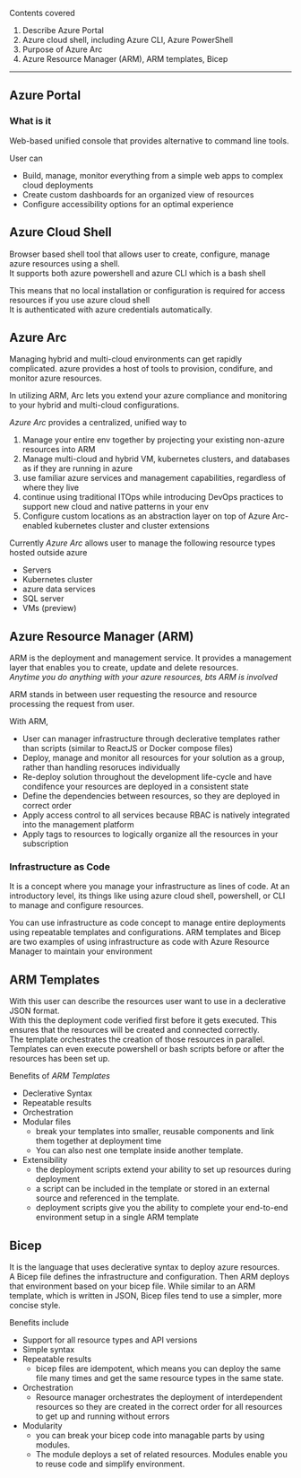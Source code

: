 Contents covered
1. Describe Azure Portal
2. Azure cloud shell, including Azure CLI, Azure PowerShell
3. Purpose of Azure Arc
4. Azure Resource Manager (ARM), ARM templates, Bicep

---

## Azure Portal

### What is it
Web-based unified console that provides alternative to command line tools.

User can
- Build, manage, monitor everything from a simple web apps to complex cloud deployments
- Create custom dashboards for an organized view of resources
- Configure accessibility options for an optimal experience


## Azure Cloud Shell
Browser based shell tool that allows user to create, configure, manage azure resources using a shell.<br>
It supports both azure powershell and azure CLI which is a bash shell

This means that no local installation or configuration is required for access resources if you use azure cloud shell<br>
It is authenticated with azure credentials automatically.




## Azure Arc
Managing hybrid and multi-cloud environments can get rapidly complicated. azure provides a host of tools to provision, condifure, and monitor azure resources. 

In utilizing ARM, Arc lets you extend your azure compliance and monitoring to your hybrid and multi-cloud configurations.<br>

_Azure Arc_ provides a centralized, unified way to
1. Manage your entire env together by projecting your existing non-azure resources into ARM
2. Manage multi-cloud and hybrid VM, kubernetes clusters, and databases as if they are running in azure
3. use familiar azure services and management capabilities, regardless of where they live
4. continue using traditional ITOps while introducing DevOps practices to support new cloud and native patterns in your env
5. Configure custom locations as an abstraction layer on top of Azure Arc-enabled kubernetes cluster and cluster extensions


Currently _Azure Arc_ allows user to manage the following resource types hosted outside azure
- Servers
- Kubernetes cluster
- azure data services
- SQL server
- VMs (preview)


## Azure Resource Manager (ARM)
ARM is the deployment and management service. It provides a management layer that enables you to create, update and delete resources.<br>
_Anytime you do anything with your azure resources, bts ARM is involved_

ARM stands in between user requesting the resource and resource processing the request from user.

With ARM,
- User can manager infrastructure through declerative templates rather than scripts (similar to ReactJS or Docker compose files)
- Deploy, manage and monitor all resources for your solution as a group, rather than handling resoruces individually
- Re-deploy solution throughout the development life-cycle and have condifence your resources are deployed in a consistent state
- Define the dependencies between resources, so they are deployed in correct order
- Apply access control to all services because RBAC is natively integrated into the management platform
- Apply tags to resources to logically organize all the resources in your subscription


### Infrastructure as Code
It is a concept where you manage your infrastructure as lines of code. At an introductory level, its things like using azure cloud shell, powershell, or CLI to manage and configure resources.

You can use infrastructure as code concept to manage entire deployments using repeatable templates and configurations. ARM templates and Bicep are two examples of using infrastructure as code with Azure Resource Manager to maintain your environment


## ARM Templates
With this user can describe the resources user want to use in a declerative JSON format.<br>
With this the deployment code verified first before it gets executed. This ensures that the resources will be created and connected correctly.<br>
The template orchestrates the creation of those resources in parallel. Templates can even execute powershell or bash scripts before or after the resources has been set up.


Benefits of _ARM Templates_
- Declerative Syntax
- Repeatable results
- Orchestration
- Modular files
    - break your templates into smaller, reusable components and link them together at deployment time
    - You can also nest one template inside another template.
- Extensibility
    - the deployment scripts extend your ability to set up resources during deployment
    - a script can be included in the template or stored in an external source and referenced in the template.
    - deployment scripts give you the ability to complete your end-to-end environment setup in a single ARM template


## Bicep
It is the language that uses declerative syntax to deploy azure resources.<br>
A Bicep file defines the infrastructure and configuration. Then ARM deploys that environment based on your bicep file. While similar to an ARM template, which is written in JSON, Bicep files tend to use a simpler, more concise style.

Benefits include
- Support for all resource types and API versions
- Simple syntax
- Repeatable results
    - bicep files are idempotent, which means you can deploy the same file many times and get the same resource types in the same state.
- Orchestration
    - Resource manager orchestrates the deployment of interdependent resources so they are created in the correct order for all resources to get up and running without errors
- Modularity
    - you can break your bicep code into managable parts by using modules.
    - The module deploys a set of related resources. Modules enable you to reuse code and simplify environment.